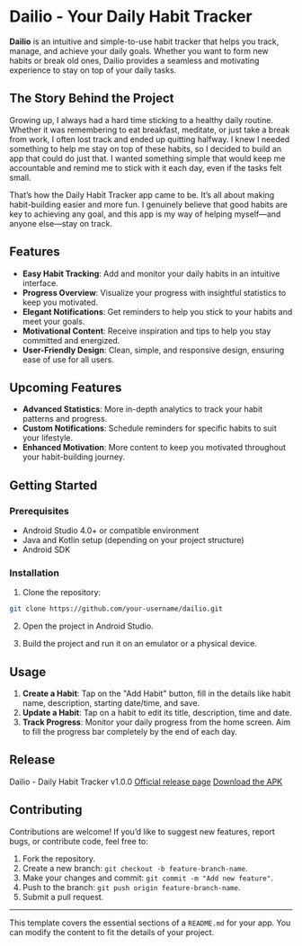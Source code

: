 # Dailio - Your Daily Habit Tracker

**Dailio** is an intuitive and simple-to-use habit tracker that helps you track, manage, and achieve your daily goals. Whether you want to form new habits or break old ones, Dailio provides a seamless and motivating experience to stay on top of your daily tasks.

## The Story Behind the Project  

Growing up, I always had a hard time sticking to a healthy daily routine. Whether it was remembering to eat breakfast, meditate, or just take a break from work, I often lost track and ended up quitting halfway. I knew I needed something to help me stay on top of these habits, so I decided to build an app that could do just that. I wanted something simple that would keep me accountable and remind me to stick with it each day, even if the tasks felt small.

That’s how the Daily Habit Tracker app came to be. It’s all about making habit-building easier and more fun. I genuinely believe that good habits are key to achieving any goal, and this app is my way of helping myself—and anyone else—stay on track.

## Features

- **Easy Habit Tracking**: Add and monitor your daily habits in an intuitive interface.
- **Progress Overview**: Visualize your progress with insightful statistics to keep you motivated.
- **Elegant Notifications**: Get reminders to help you stick to your habits and meet your goals.
- **Motivational Content**: Receive inspiration and tips to help you stay committed and energized.
- **User-Friendly Design**: Clean, simple, and responsive design, ensuring ease of use for all users.

## Upcoming Features

- **Advanced Statistics**: More in-depth analytics to track your habit patterns and progress.
- **Custom Notifications**: Schedule reminders for specific habits to suit your lifestyle.
- **Enhanced Motivation**: More content to keep you motivated throughout your habit-building journey.

## Getting Started

### Prerequisites
- Android Studio 4.0+ or compatible environment
- Java and Kotlin setup (depending on your project structure)
- Android SDK

### Installation

1. Clone the repository:

```bash
git clone https://github.com/your-username/dailio.git
```

2. Open the project in Android Studio.

3. Build the project and run it on an emulator or a physical device.

## Usage

1. **Create a Habit**: Tap on the "Add Habit" button, fill in the details like habit name, description, starting date/time, and save.
2. **Update a Habit**: Tap on a habit to edit its title, description, time and date.
3.  **Track Progress**: Monitor your daily progress from the home screen. Aim to fill the progress bar completely by the end of each day.

## Release
Dailio - Daily Habit Tracker v1.0.0
[Official release page](https://github.com/AtlasLioness/Daily-Habit-Tracker-ALX-Project/releases/tag/v1.0.0)
[Download the APK](https://github.com/AtlasLioness/Daily-Habit-Tracker-ALX-Project/releases/download/v1.0.0/app-release.apk)


## Contributing

Contributions are welcome! If you’d like to suggest new features, report bugs, or contribute code, feel free to:

1. Fork the repository.
2. Create a new branch: `git checkout -b feature-branch-name`.
3. Make your changes and commit: `git commit -m "Add new feature"`.
4. Push to the branch: `git push origin feature-branch-name`.
5. Submit a pull request.

---

This template covers the essential sections of a `README.md` for your app. You can modify the content to fit the details of your project.

